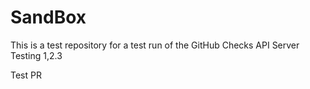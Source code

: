 # SandBox
This is a test repository for a test run of the GitHub Checks API Server
Testing 1,2.3

Test PR
